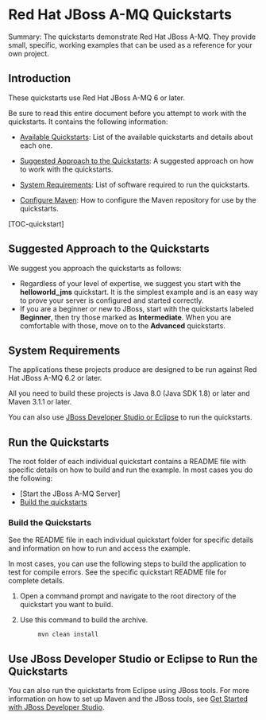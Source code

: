 Red Hat JBoss A-MQ Quickstarts
==============================
Summary: The quickstarts demonstrate Red Hat JBoss A-MQ. They provide small, specific, working examples that can be used as a reference for your own project.  

Introduction
------------

These quickstarts use Red Hat JBoss A-MQ 6 or later. 

Be sure to read this entire document before you attempt to work with the quickstarts. It contains the following information:

* [Available Quickstarts](#available-quickstarts): List of the available quickstarts and details about each one.

* [Suggested Approach to the Quickstarts](#suggested-approach-to-the-quickstarts): A suggested approach on how to work with the quickstarts.

* [System Requirements](#system-requirements): List of software required to run the quickstarts.

* [Configure Maven](https://github.com/jboss-developer/jboss-developer-shared-resources/blob/master/guides/CONFIGURE_MAVEN_JBOSS_EAP7.md#configure-maven-to-build-and-deploy-the-quickstarts): How to configure the Maven repository for use by the quickstarts.


[TOC-quickstart]


Suggested Approach to the Quickstarts
-------------------------------------

We suggest you approach the quickstarts as follows:

* Regardless of your level of expertise, we suggest you start with the **helloworld_jms** quickstart. It is the simplest example and is an easy way to prove your server is configured and started correctly.
* If you are a beginner or new to JBoss, start with the quickstarts labeled **Beginner**, then try those marked as **Intermediate**. When you are comfortable with those, move on to the **Advanced** quickstarts.


System Requirements
-------------------

The applications these projects produce are designed to be run against Red Hat JBoss A-MQ 6.2 or later. 

All you need to build these projects is Java 8.0 (Java SDK 1.8) or later and Maven 3.1.1 or later.

You can also use [JBoss Developer Studio or Eclipse](#use-jboss-developer-studio-or-eclipse-to-run-the-quickstarts) to run the quickstarts. 


Run the Quickstarts
-------------------

The root folder of each individual quickstart contains a README file with specific details on how to build and run the example. In most cases you do the following:

* [Start the JBoss A-MQ Server]
* [Build the quickstarts](#build-the-quickstarts)

           
### Build the Quickstarts

See the README file in each individual quickstart folder for specific details and information on how to run and access the example. 

In most cases, you can use the following steps to build the application to test for compile errors. See the specific quickstart README file for complete details.

1. Open a command prompt and navigate to the root directory of the quickstart you want to build.
2. Use this command to build the archive.

            mvn clean install

Use JBoss Developer Studio or Eclipse to Run the Quickstarts
------------------------------------------------------------

You can also run the quickstarts from Eclipse using JBoss tools. For more information on how to set up Maven and the JBoss tools, see [Get Started with JBoss Developer Studio](http://www.jboss.org/products/devstudio/get-started/ "Get Started with JBoss Developer Studio").


